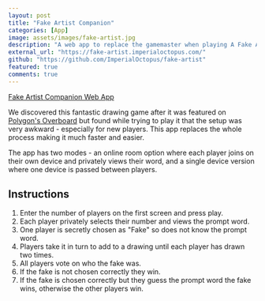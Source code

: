 ```yaml
---
layout: post
title: "Fake Artist Companion"
categories: [App]
image: assets/images/fake-artist.jpg
description: "A web app to replace the gamemaster when playing A Fake Artist Goes to New York."
external_url: "https://fake-artist.imperialoctopus.com/"
github: "https://github.com/ImperialOctopus/fake-artist"
featured: true
comments: true
---
```


[Fake Artist Companion Web App](https://fake-artist.imperialoctopus.com/)

We discovered this fantastic drawing game after it was featured on [Polygon's Overboard](https://www.youtube.com/watch?v=k2z8l9k38mk) but found while trying to play it that the setup was very awkward - especially for new players. This app replaces the whole process making it much faster and easier.

The app has two modes - an online room option where each player joins on their own device and privately views their word, and a single device version where one device is passed between players.

## Instructions

1. Enter the number of players on the first screen and press play.
2. Each player privately selects their number and views the prompt word.
3. One player is secretly chosen as "Fake" so does not know the prompt word.
4. Players take it in turn to add to a drawing until each player has drawn two times.
5. All players vote on who the fake was.
6. If the fake is not chosen correctly they win.
7. If the fake is chosen correctly but they guess the prompt word the fake wins, otherwise the other players win.
